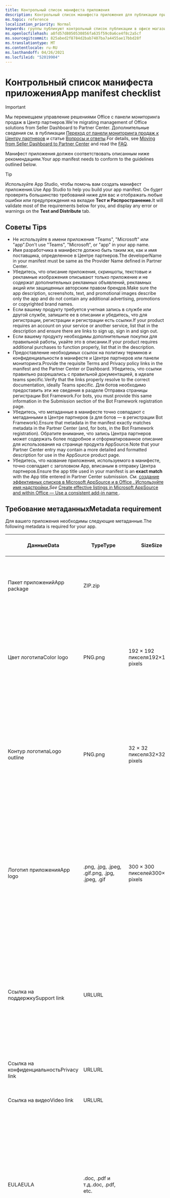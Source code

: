 ```yaml
---
title: Контрольный список манифеста приложения
description: Контрольный список манифеста приложения для публикации приложения Microsoft Teams в AppSource
ms.topic: reference
localization_priority: Normal
keywords: группы публикуют контрольный список публикации в офисе магазина
ms.openlocfilehash: a8fd57d8050530856fa635f59c0a6ce4f8c2a5cf
ms.sourcegitcommit: 825abed2f8784d2bab7407ba7a4455ae17bbd28f
ms.translationtype: MT
ms.contentlocale: ru-RU
ms.lasthandoff: 04/26/2021
ms.locfileid: "52019904"
---
```

# <a name="app-manifest-checklist"></a><span data-ttu-id="a0c88-104">Контрольный список манифеста приложения</span><span class="sxs-lookup"><span data-stu-id="a0c88-104">App manifest checklist</span></span>

>[!IMPORTANT]
><span data-ttu-id="a0c88-105">Мы перемещаем управление решениями Office с панели мониторинга продаж в Центр партнеров.</span><span class="sxs-lookup"><span data-stu-id="a0c88-105">We're migrating management of Office solutions from Seller Dashboard to Partner Center.</span></span> <span data-ttu-id="a0c88-106">Дополнительные сведения см. в публикации [Переход от панели мониторинга продаж к Центру партнеров](https://developer.microsoft.com/office/blogs/moving-management-of-solutions-from-seller-dashboard-to-partner-center/) и статье [Вопросы и ответы](https://docs.microsoft.com/office/dev/store/partner-center-faq).</span><span class="sxs-lookup"><span data-stu-id="a0c88-106">For details, see [Moving from Seller Dashboard to Partner Center](https://developer.microsoft.com/office/blogs/moving-management-of-solutions-from-seller-dashboard-to-partner-center/) and read the [FAQ](https://docs.microsoft.com/office/dev/store/partner-center-faq).</span></span>

<span data-ttu-id="a0c88-107">Манифест приложения должен соответствовать описанным ниже рекомендациям.</span><span class="sxs-lookup"><span data-stu-id="a0c88-107">Your app manifest needs to conform to the guidelines outlined below.</span></span>

>[!Tip]
> <span data-ttu-id="a0c88-108">Используйте App Studio, чтобы помочь вам создать манифест приложения.</span><span class="sxs-lookup"><span data-stu-id="a0c88-108">Use App Studio to help you build your app manifest.</span></span> <span data-ttu-id="a0c88-109">Он будет проверять большинство требований ниже для вас и отображать любые ошибки или предупреждения на вкладке **Тест и Распространение.**</span><span class="sxs-lookup"><span data-stu-id="a0c88-109">It will validate most of the requirements below for you, and display any error or warnings on the **Test and Distribute** tab.</span></span>

## <a name="tips"></a><span data-ttu-id="a0c88-110">Советы </span><span class="sxs-lookup"><span data-stu-id="a0c88-110">Tips</span></span>

* <span data-ttu-id="a0c88-111">Не используйте в имени приложения "Teams", "Microsoft" или "app".</span><span class="sxs-lookup"><span data-stu-id="a0c88-111">Don't use "Teams", "Microsoft", or "app" in your app name.</span></span>
* <span data-ttu-id="a0c88-112">Имя разработчика в манифесте должно быть таким же, как и имя поставщика, определенное в Центре партнеров.</span><span class="sxs-lookup"><span data-stu-id="a0c88-112">The developerName in your manifest must be same as the Provider Name defined in Partner Center.</span></span>
* <span data-ttu-id="a0c88-113">Убедитесь, что описание приложения, скриншоты, текстовые и рекламные изображения описывают только приложение и не содержат дополнительных рекламных объявлений, рекламных акций или защищенных авторским правом брендов.</span><span class="sxs-lookup"><span data-stu-id="a0c88-113">Make sure the app description, screenshots, text, and promotional images describe only the app and do not contain any additional advertising, promotions or copyrighted brand names.</span></span>
* <span data-ttu-id="a0c88-114">Если вашему продукту требуется учетная запись в службе или другой службе, запишите ее в описании и убедитесь, что для регистрации, регистрации и регистрации есть ссылки.</span><span class="sxs-lookup"><span data-stu-id="a0c88-114">If your product requires an account on your service or another service, list that in the description and ensure there are links to sign up, sign in and sign out.</span></span>
* <span data-ttu-id="a0c88-115">Если вашему продукту необходимы дополнительные покупки для правильной работы, укайте это в описании.</span><span class="sxs-lookup"><span data-stu-id="a0c88-115">If your product requires additional purchases to function properly, list that in the description.</span></span>
* <span data-ttu-id="a0c88-116">Предоставление необходимых ссылок на политику терминов и конфиденциальности в манифесте и Центре партнеров или панели мониторинга.</span><span class="sxs-lookup"><span data-stu-id="a0c88-116">Provide the requisite Terms and Privacy policy links in the manifest and the Partner Center or Dashboard.</span></span> <span data-ttu-id="a0c88-117">Убедитесь, что ссылки правильно разрешались с правильной документацией, в идеале teams specific.</span><span class="sxs-lookup"><span data-stu-id="a0c88-117">Verify that the links properly resolve to the correct documentation, ideally Teams specific.</span></span> <span data-ttu-id="a0c88-118">Для ботов необходимо предоставить эти же сведения в разделе Отправка страницы регистрации Bot Framework.</span><span class="sxs-lookup"><span data-stu-id="a0c88-118">For bots, you must provide this same information in the Submission section of the Bot Framework registration page.</span></span>
* <span data-ttu-id="a0c88-119">Убедитесь, что метаданные в манифесте точно совпадают с метаданными в Центре партнеров (а для ботов — в регистрации Bot Framework).</span><span class="sxs-lookup"><span data-stu-id="a0c88-119">Ensure that metadata in the manifest exactly matches metadata in the Partner Center (and, for bots, in the Bot Framework registration).</span></span> <span data-ttu-id="a0c88-120">Обратите внимание, что запись Центра партнеров может содержать более подробное и отформатированное описание для использования на странице продукта AppSource.</span><span class="sxs-lookup"><span data-stu-id="a0c88-120">Note that your Partner Center entry may contain a more detailed and formatted description for use in the AppSource product page.</span></span>
* <span data-ttu-id="a0c88-121">Убедитесь, что название приложения,  используемого в манифесте, точно совпадает с заголовком App, вписаным в отправку Центра партнеров.</span><span class="sxs-lookup"><span data-stu-id="a0c88-121">Ensure the app title used in your manifest is an **exact match** with the App title entered in Partner Center submission.</span></span> <span data-ttu-id="a0c88-122">*См.* [создание эффективных списков в Microsoft AppSource и в Office . Используйте имя надстройки.](https://docs.microsoft.com/office/dev/store/create-effective-office-store-listings#use-a-consistent-add-in-name)</span><span class="sxs-lookup"><span data-stu-id="a0c88-122">*See* [Create effective listings in Microsoft AppSource and within Office — Use a consistent add-in name ](https://docs.microsoft.com/office/dev/store/create-effective-office-store-listings#use-a-consistent-add-in-name).</span></span>

## <a name="metadata-requirement"></a><span data-ttu-id="a0c88-123">Требование метаданных</span><span class="sxs-lookup"><span data-stu-id="a0c88-123">Metadata requirement</span></span>

<span data-ttu-id="a0c88-124">Для вашего приложения необходимы следующие метаданные.</span><span class="sxs-lookup"><span data-stu-id="a0c88-124">The following metadata is required for your app.</span></span>

|<span data-ttu-id="a0c88-125">Данные</span><span class="sxs-lookup"><span data-stu-id="a0c88-125">Data</span></span>|<span data-ttu-id="a0c88-126">Type</span><span class="sxs-lookup"><span data-stu-id="a0c88-126">Type</span></span>|<span data-ttu-id="a0c88-127">Size</span><span class="sxs-lookup"><span data-stu-id="a0c88-127">Size</span></span>|<span data-ttu-id="a0c88-128">Манифест</span><span class="sxs-lookup"><span data-stu-id="a0c88-128">Manifest</span></span>|<span data-ttu-id="a0c88-129">Центр партнеров</span><span class="sxs-lookup"><span data-stu-id="a0c88-129">Partner Center</span></span>|<span data-ttu-id="a0c88-130">Описание</span><span class="sxs-lookup"><span data-stu-id="a0c88-130">Description</span></span>|
|---|---|---|---|---|---|
|<span data-ttu-id="a0c88-131">Пакет приложений</span><span class="sxs-lookup"><span data-stu-id="a0c88-131">App package</span></span>|<span data-ttu-id="a0c88-132">ZIP</span><span class="sxs-lookup"><span data-stu-id="a0c88-132">.zip</span></span>|||<span data-ttu-id="a0c88-133">✔</span><span class="sxs-lookup"><span data-stu-id="a0c88-133">✔</span></span>|<span data-ttu-id="a0c88-134">Фактический пакет приложений для отправки или отправки AppSource.</span><span class="sxs-lookup"><span data-stu-id="a0c88-134">The actual app package for uploading or AppSource submission.</span></span>|
|<span data-ttu-id="a0c88-135">Цвет логотипа</span><span class="sxs-lookup"><span data-stu-id="a0c88-135">Color logo</span></span>|<span data-ttu-id="a0c88-136">PNG</span><span class="sxs-lookup"><span data-stu-id="a0c88-136">.png</span></span>|<span data-ttu-id="a0c88-137">192 &times; 192 пикселя</span><span class="sxs-lookup"><span data-stu-id="a0c88-137">192&times;192 pixels</span></span>|`icon.color`||<span data-ttu-id="a0c88-138">Значок, отображаемый в списке страницы продукта в галерее Teams.</span><span class="sxs-lookup"><span data-stu-id="a0c88-138">The icon to display in the product page listing in the Teams gallery.</span></span> <span data-ttu-id="a0c88-139">Это ваш полноцветный логотип продукта.</span><span class="sxs-lookup"><span data-stu-id="a0c88-139">This is your full-color product logo.</span></span>|
|<span data-ttu-id="a0c88-140">Контур логотипа</span><span class="sxs-lookup"><span data-stu-id="a0c88-140">Logo outline</span></span>|<span data-ttu-id="a0c88-141">PNG</span><span class="sxs-lookup"><span data-stu-id="a0c88-141">.png</span></span>|<span data-ttu-id="a0c88-142">32 &times; 32 пикселя</span><span class="sxs-lookup"><span data-stu-id="a0c88-142">32&times;32 pixels</span></span>|`icon.outline`||<span data-ttu-id="a0c88-143">Значок, отображаемый в Teams, в канале чата Teams и других расположениях.</span><span class="sxs-lookup"><span data-stu-id="a0c88-143">The icon to display in Teams, in the Teams chat channel and other locations.</span></span> <span data-ttu-id="a0c88-144">Это ваш логотип, отрисовка в белый контур с прозрачным фоном.</span><span class="sxs-lookup"><span data-stu-id="a0c88-144">This is your logo rendered as a white outline with transparent background.</span></span>|
|<span data-ttu-id="a0c88-145">Логотип приложения</span><span class="sxs-lookup"><span data-stu-id="a0c88-145">App logo</span></span>|<span data-ttu-id="a0c88-146">.png, .jpg, .jpeg, .gif</span><span class="sxs-lookup"><span data-stu-id="a0c88-146">.png, .jpg, .jpeg, .gif</span></span>|<span data-ttu-id="a0c88-147">300 &times; 300 пикселей</span><span class="sxs-lookup"><span data-stu-id="a0c88-147">300&times;300 pixels</span></span>||<span data-ttu-id="a0c88-148">✔</span><span class="sxs-lookup"><span data-stu-id="a0c88-148">✔</span></span>|<span data-ttu-id="a0c88-149">Значок, отображаемый в AppSource.</span><span class="sxs-lookup"><span data-stu-id="a0c88-149">The icon to display in AppSource.</span></span> <span data-ttu-id="a0c88-150">Это полноцветный логотип продукта, который отличается от файла, используемого в `icon.color` манифесте.</span><span class="sxs-lookup"><span data-stu-id="a0c88-150">This is the full-color product logo, and is a different file from the one used in the manifest for `icon.color`.</span></span> <span data-ttu-id="a0c88-151">она должна быть меньше 512 КБ.</span><span class="sxs-lookup"><span data-stu-id="a0c88-151">it should be smaller than 512 KB.</span></span>|
|<span data-ttu-id="a0c88-152">Ссылка на поддержку</span><span class="sxs-lookup"><span data-stu-id="a0c88-152">Support link</span></span>|<span data-ttu-id="a0c88-153">URL</span><span class="sxs-lookup"><span data-stu-id="a0c88-153">URL</span></span>|||<span data-ttu-id="a0c88-154">✔</span><span class="sxs-lookup"><span data-stu-id="a0c88-154">✔</span></span>|<span data-ttu-id="a0c88-155">Ссылка на материалы поддержки для конечных пользователей, которые, возможно, не установили ваше приложение.</span><span class="sxs-lookup"><span data-stu-id="a0c88-155">A link to support material for end users who may not have installed your app.</span></span> <span data-ttu-id="a0c88-156">Общедоступные ссылки, доступные без входа (HTTPS).</span><span class="sxs-lookup"><span data-stu-id="a0c88-156">Publicly available link accessible without any login (HTTPS).</span></span>|
|<span data-ttu-id="a0c88-157">Ссылка на конфиденциальность</span><span class="sxs-lookup"><span data-stu-id="a0c88-157">Privacy link</span></span>|<span data-ttu-id="a0c88-158">URL</span><span class="sxs-lookup"><span data-stu-id="a0c88-158">URL</span></span>||`developer.privacyUrl`|<span data-ttu-id="a0c88-159">✔</span><span class="sxs-lookup"><span data-stu-id="a0c88-159">✔</span></span>|<span data-ttu-id="a0c88-160">Ссылка на политику конфиденциальности (HTTPS).</span><span class="sxs-lookup"><span data-stu-id="a0c88-160">A link to your privacy policy (HTTPS).</span></span>|
|<span data-ttu-id="a0c88-161">Ссылка на видео</span><span class="sxs-lookup"><span data-stu-id="a0c88-161">Video link</span></span>|<span data-ttu-id="a0c88-162">URL</span><span class="sxs-lookup"><span data-stu-id="a0c88-162">URL</span></span>|||<span data-ttu-id="a0c88-163">Необязательна</span><span class="sxs-lookup"><span data-stu-id="a0c88-163">Optional</span></span>|<span data-ttu-id="a0c88-164">Ссылка на видео о приложении.</span><span class="sxs-lookup"><span data-stu-id="a0c88-164">A link to a video about your app.</span></span>|
|<span data-ttu-id="a0c88-165">EULA</span><span class="sxs-lookup"><span data-stu-id="a0c88-165">EULA</span></span>|<span data-ttu-id="a0c88-166">.doc, .pdf и т.д.</span><span class="sxs-lookup"><span data-stu-id="a0c88-166">.doc, .pdf, etc.</span></span>|||<span data-ttu-id="a0c88-167">Необязательна</span><span class="sxs-lookup"><span data-stu-id="a0c88-167">Optional</span></span>|<span data-ttu-id="a0c88-168">AppSource требует соглашения о лицензировании конечных пользователей (EULA), которое можно предоставить в качестве вложения.</span><span class="sxs-lookup"><span data-stu-id="a0c88-168">AppSource requires an end-user licensing agreement (EULA), which you can provide as an attachment.</span></span> <span data-ttu-id="a0c88-169">Если вы решите не отправлять EULA, он будет предоставлен от вашего имени.</span><span class="sxs-lookup"><span data-stu-id="a0c88-169">If you choose not to submit a EULA, one will be provided on your behalf.</span></span>|
|<span data-ttu-id="a0c88-170">Условия обслуживания</span><span class="sxs-lookup"><span data-stu-id="a0c88-170">Terms of service</span></span>|<span data-ttu-id="a0c88-171">URL</span><span class="sxs-lookup"><span data-stu-id="a0c88-171">URL</span></span>||`developer.termsOfServiceUrl`||<span data-ttu-id="a0c88-172">Ссылка на условия службы (HTTPS).</span><span class="sxs-lookup"><span data-stu-id="a0c88-172">A link to your terms of service (HTTPS).</span></span>|
|<span data-ttu-id="a0c88-173">Заметки о проверке</span><span class="sxs-lookup"><span data-stu-id="a0c88-173">Test Notes</span></span>|<span data-ttu-id="a0c88-174">Заполните линию или ссылку на общедоступный URL-адрес</span><span class="sxs-lookup"><span data-stu-id="a0c88-174">Fill inline or link to a public URL</span></span>|||<span data-ttu-id="a0c88-175">Подробные тестовые заметки о том, как тестировать приложение шаг за шагом.</span><span class="sxs-lookup"><span data-stu-id="a0c88-175">Detailed test notes on how to test your application step by step.</span></span> <span data-ttu-id="a0c88-176">Включайте два учетных данных входа для тестирования сценариев Администрирования и Не-администратора.</span><span class="sxs-lookup"><span data-stu-id="a0c88-176">Please include two login credentials for testing Admin and Non-admin scenarios.</span></span>|

## <a name="localized-content"></a><span data-ttu-id="a0c88-177">Локализованный контент</span><span class="sxs-lookup"><span data-stu-id="a0c88-177">Localized content</span></span>

> [!NOTE]
> <span data-ttu-id="a0c88-178">AppSource планирует поддерживать локализованный контент для следующих метаданных.</span><span class="sxs-lookup"><span data-stu-id="a0c88-178">AppSource plans to support localized content for the following metadata.</span></span> <span data-ttu-id="a0c88-179">В настоящее время список приложений будет отображаться только на английском языке в AppSource, но будет отображаться надлежащим образом локализованным в клиенте Teams.</span><span class="sxs-lookup"><span data-stu-id="a0c88-179">Currently, your app listing will only show in English in AppSource, but will display properly localized in the Teams client.</span></span> <span data-ttu-id="a0c88-180">Дополнительные [сведения см. в сведениях](~/concepts/build-and-test/apps-localization.md) о локализации приложения.</span><span class="sxs-lookup"><span data-stu-id="a0c88-180">See [localizing your app](~/concepts/build-and-test/apps-localization.md) for more information.</span></span>

|<span data-ttu-id="a0c88-181">Данные</span><span class="sxs-lookup"><span data-stu-id="a0c88-181">Data</span></span>|<span data-ttu-id="a0c88-182">Type</span><span class="sxs-lookup"><span data-stu-id="a0c88-182">Type</span></span>|<span data-ttu-id="a0c88-183">Size</span><span class="sxs-lookup"><span data-stu-id="a0c88-183">Size</span></span>|<span data-ttu-id="a0c88-184">Манифест</span><span class="sxs-lookup"><span data-stu-id="a0c88-184">Manifest</span></span>|<span data-ttu-id="a0c88-185">Центр партнеров</span><span class="sxs-lookup"><span data-stu-id="a0c88-185">Partner Center</span></span>|<span data-ttu-id="a0c88-186">Описание</span><span class="sxs-lookup"><span data-stu-id="a0c88-186">Description</span></span>|
|---|---|---|---|---|---|
|<span data-ttu-id="a0c88-187">Имя приложения</span><span class="sxs-lookup"><span data-stu-id="a0c88-187">App name</span></span>|<span data-ttu-id="a0c88-188">String</span><span class="sxs-lookup"><span data-stu-id="a0c88-188">String</span></span>|<span data-ttu-id="a0c88-189">30</span><span class="sxs-lookup"><span data-stu-id="a0c88-189">30</span></span>|`name.short`|<span data-ttu-id="a0c88-190">✔</span><span class="sxs-lookup"><span data-stu-id="a0c88-190">✔</span></span>|<span data-ttu-id="a0c88-191">Имя приложения как должно отображаться в витрине магазина и в продукте.</span><span class="sxs-lookup"><span data-stu-id="a0c88-191">The name for your application as it should appear in the storefront and in product.</span></span>|
|<span data-ttu-id="a0c88-192">Имя длинного приложения</span><span class="sxs-lookup"><span data-stu-id="a0c88-192">Long app name</span></span>|<span data-ttu-id="a0c88-193">String</span><span class="sxs-lookup"><span data-stu-id="a0c88-193">String</span></span>|<span data-ttu-id="a0c88-194">30</span><span class="sxs-lookup"><span data-stu-id="a0c88-194">30</span></span>|`name.full`|<span data-ttu-id="a0c88-195">✔</span><span class="sxs-lookup"><span data-stu-id="a0c88-195">✔</span></span>|<span data-ttu-id="a0c88-196">Имя приложения как должно отображаться в витрине магазина и в продукте.</span><span class="sxs-lookup"><span data-stu-id="a0c88-196">The name for your application as it should appear in the storefront and in product.</span></span>|
|<span data-ttu-id="a0c88-197">Краткое описание</span><span class="sxs-lookup"><span data-stu-id="a0c88-197">Short description</span></span>|<span data-ttu-id="a0c88-198">String</span><span class="sxs-lookup"><span data-stu-id="a0c88-198">String</span></span>|<span data-ttu-id="a0c88-199">80</span><span class="sxs-lookup"><span data-stu-id="a0c88-199">80</span></span>|`description.short`|<span data-ttu-id="a0c88-200">✔</span><span class="sxs-lookup"><span data-stu-id="a0c88-200">✔</span></span>|<span data-ttu-id="a0c88-201">Краткое описание приложения.</span><span class="sxs-lookup"><span data-stu-id="a0c88-201">Short description of your app.</span></span>|
|<span data-ttu-id="a0c88-202">Подробное описание</span><span class="sxs-lookup"><span data-stu-id="a0c88-202">Long description</span></span>|<span data-ttu-id="a0c88-203">String</span><span class="sxs-lookup"><span data-stu-id="a0c88-203">String</span></span>|<span data-ttu-id="a0c88-204">4000</span><span class="sxs-lookup"><span data-stu-id="a0c88-204">4000</span></span>|`description.full`|<span data-ttu-id="a0c88-205">✔</span><span class="sxs-lookup"><span data-stu-id="a0c88-205">✔</span></span>|<span data-ttu-id="a0c88-206">Более подробное описание приложения.</span><span class="sxs-lookup"><span data-stu-id="a0c88-206">A more detailed description of your app.</span></span> <span data-ttu-id="a0c88-207">В файле манифеста достаточно точной сводки.</span><span class="sxs-lookup"><span data-stu-id="a0c88-207">In the manifest file, an accurate summary is adequate.</span></span> <span data-ttu-id="a0c88-208">В Центре партнеров можно использовать более богатое и форматное описание страницы продукта AppSource.</span><span class="sxs-lookup"><span data-stu-id="a0c88-208">In Partner Center, you can use a richer and formatted description for AppSource product page.</span></span>|
|<span data-ttu-id="a0c88-209">Снимки экрана (1-5)</span><span class="sxs-lookup"><span data-stu-id="a0c88-209">Screen shots (1-5)</span></span>|<span data-ttu-id="a0c88-210">.png, .jpg или .gif</span><span class="sxs-lookup"><span data-stu-id="a0c88-210">.png, .jpg, or .gif</span></span>|<span data-ttu-id="a0c88-211">1366w x 768h и меньше 1024 КБ</span><span class="sxs-lookup"><span data-stu-id="a0c88-211">1366w x 768h and smaller than 1024 KB</span></span>||<span data-ttu-id="a0c88-212">✔</span><span class="sxs-lookup"><span data-stu-id="a0c88-212">✔</span></span>|<span data-ttu-id="a0c88-213">По крайней мере один снимок экрана, который показывает ваше приложение.</span><span class="sxs-lookup"><span data-stu-id="a0c88-213">At least one screen shot that shows your app experience.</span></span> <span data-ttu-id="a0c88-214">Использует на странице сведения о приложении.</span><span class="sxs-lookup"><span data-stu-id="a0c88-214">Uses on the app details page.</span></span>|

## <a name="submission-extras-for-bots"></a><span data-ttu-id="a0c88-215">Дополнительные материалы отправки для ботов</span><span class="sxs-lookup"><span data-stu-id="a0c88-215">Submission extras for bots</span></span>

<span data-ttu-id="a0c88-216">Боты в Microsoft Teams должны создаваться с помощью Bot Framework.</span><span class="sxs-lookup"><span data-stu-id="a0c88-216">Bots in Microsoft Teams must be created using Bot Framework.</span></span> <span data-ttu-id="a0c88-217">См. [в руб. Создание бота](~/bots/how-to/create-a-bot-for-teams.md) для инструкций.</span><span class="sxs-lookup"><span data-stu-id="a0c88-217">See [Create a bot](~/bots/how-to/create-a-bot-for-teams.md) for instructions.</span></span> <span data-ttu-id="a0c88-218">Используйте значок цвета 96x96 для значка бота в Bot Framework.</span><span class="sxs-lookup"><span data-stu-id="a0c88-218">Use a 96x96 color icon for your bot's icon in Bot Framework.</span></span>
